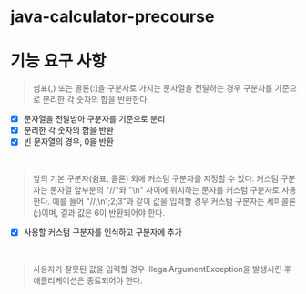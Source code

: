 # java-calculator-precourse

# 기능 요구 사항

> 쉼표(,) 또는 콜론(:)을 구분자로 가지는 문자열을 전달하는 경우 구분자를 기준으로 분리한 각 숫자의 합을 반환한다.
- [x] 문자열을 전달받아 구분자를 기준으로 분리
- [x] 분리한 각 숫자의 합을 반환
- [x] 빈 문자열의 경우, 0을 반환
<br>

> 앞의 기본 구분자(쉼표, 콜론) 외에 커스텀 구분자를 지정할 수 있다. 커스텀 구분자는 문자열 앞부분의 "//"와 "\n" 사이에 위치하는 문자를 커스텀 구분자로 사용한다.
> 예를 들어 "//;\n1;2;3"과 같이 값을 입력할 경우 커스텀 구분자는 세미콜론(;)이며, 결과 값은 6이 반환되어야 한다.
- [x] 사용할 커스텀 구분자를 인식하고 구분자에 추가
<br>

> 사용자가 잘못된 값을 입력할 경우 IllegalArgumentException을 발생시킨 후 애플리케이션은 종료되어야 한다.
